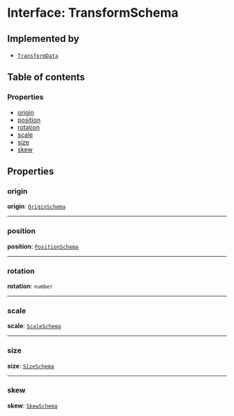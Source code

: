 # Interface: TransformSchema

## Implemented by

* [`TransformData`](/auto-docs/fixed-layout-editor/classes/TransformData-1.md)

## Table of contents

### Properties

* [origin](/auto-docs/fixed-layout-editor/interfaces/TransformSchema-1.md#origin)
* [position](/auto-docs/fixed-layout-editor/interfaces/TransformSchema-1.md#position)
* [rotation](/auto-docs/fixed-layout-editor/interfaces/TransformSchema-1.md#rotation)
* [scale](/auto-docs/fixed-layout-editor/interfaces/TransformSchema-1.md#scale)
* [size](/auto-docs/fixed-layout-editor/interfaces/TransformSchema-1.md#size)
* [skew](/auto-docs/fixed-layout-editor/interfaces/TransformSchema-1.md#skew)

## Properties

### origin

**origin**: [`OriginSchema`](/auto-docs/fixed-layout-editor/interfaces/OriginSchema.md)

***

### position

**position**: [`PositionSchema`](/auto-docs/fixed-layout-editor/interfaces/PositionSchema.md)

***

### rotation

**rotation**: `number`

***

### scale

**scale**: [`ScaleSchema`](/auto-docs/fixed-layout-editor/interfaces/ScaleSchema.md)

***

### size

**size**: [`SizeSchema`](/auto-docs/fixed-layout-editor/interfaces/SizeSchema-1.md)

***

### skew

**skew**: [`SkewSchema`](/auto-docs/fixed-layout-editor/interfaces/SkewSchema.md)
